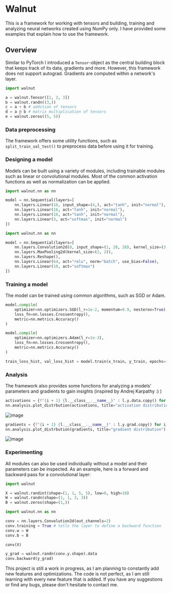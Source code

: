 # Walnut

This is a framework for working with tensors and building, training and analyzing neural networks created using NumPy only. I have provided some examples that explain how to use the framework.

## Overview
Similar to PyTorch I introduced a `Tensor`-object as the central building block that keeps track of its data, gradients and more. However, this framework does not support autograd. Gradients are computed within a network's layer.

```Python
import walnut

a = walnut.Tensor([1, 2, 3])
b = walnut.randn((3,))
c = a + b # addition of tensors
d = a @ b # matrix multiplication of tensors
e = walnut.zeros((5, 5))
```

### Data preprocessing

The framework offers some utility functions, such as `split_train_val_test()` to preprocess data before using it for training.

### Designing a model

Models can be built using a variety of modules, including trainable modules such as linear or convolutional modules. Most of the common activation functions as well as normalization can be applied.

```python
import walnut.nn as nn

model = nn.Sequential(layers=[
    nn.layers.Linear(16, input_shape=(4,), act="tanh", init="normal"),
    nn.layers.Linear(16, act="tanh", init="normal"),
    nn.layers.Linear(16, act="tanh", init="normal"),
    nn.layers.Linear(3, act="softmax", init="normal")
])
```

```python
import walnut.nn as nn

model = nn.Sequential(layers=[
    nn.layers.Convolution2d(8, input_shape=(1, 28, 28), kernel_size=(3, 3), act="relu", norm="batch", use_bias=False),
    nn.layers.MaxPooling2d(kernel_size=(2, 2)),
    nn.layers.Reshape(),
    nn.layers.Linear(64, act="relu", norm="batch", use_bias=False),
    nn.layers.Linear(10, act="softmax")
])
```

### Training a model

The model can be trained using common algorithms, such as SGD or Adam.

```python
model.compile(
    optimizer=nn.optimizers.SGD(l_r=1e-2, momentum=0.9, nesterov=True),
    loss_fn=nn.losses.Crossentropy(),
    metric=nn.metrics.Accuracy()
)
```

```python
model.compile(
    optimizer=nn.optimizers.Adam(l_r=1e-3),
    loss_fn=nn.losses.Crossentropy(),
    metric=nn.metrics.Accuracy()
)
```

```python
train_loss_hist, val_loss_hist = model.train(x_train, y_train, epochs=10, batch_size=512, val_data=(x_val, y_val))
```

### Analysis

The framework also provides some functions for analyzing a models' parameters and gradients to gain insights (inspired by Andrej Karpathy :) )

```python
activations = {f"{i + 1} {l.__class__.__name__}" : l.y.data.copy() for i, l in enumerate(model.layers) if l.__class__.__name__ == "Tanh"}
nn.analysis.plot_distrbution(activations, title="activation distribution") 
```

![image](https://github.com/DKoflerGIT/NumpyNN/assets/74835806/a205f974-40a6-4d7b-9916-060d4ada9cae)

```python
gradients = {f"{i + 1} {l.__class__.__name__}" : l.y.grad.copy() for i, l in enumerate(model.layers) if l.__class__.__name__ == "Linear"}
nn.analysis.plot_distrbution(gradients, title="gradient distribution")
```

![image](https://github.com/DKoflerGIT/NumpyNN/assets/74835806/8119d55a-fb83-4300-8f9f-5ea1bd8e85d1)


### Experimenting

All modules can also be used individually without a model and their parameters can be inspected. As an example, here is a forward and backward pass for a convolutional layer:
```python
import walnut

X = walnut.randint(shape=(1, 1, 5, 5), low=0, high=10)
W = walnut.randn(shape=(1, 1, 3, 3))
B = walnut.zeros(shape=(1,))
```

```python
import walnut.nn as nn

conv = nn.layers.Convolution2d(out_channels=2)
conv.training = True # tells the layer to define a backward function
conv.w = W
conv.b = B

conv(X)
```

```python
y_grad = walnut.randn(conv.y.shape).data
conv.backward(y_grad)
```

This project is still a work in progress, as I am planning to constantly add new features and optimizations.
The code is not perfect, as I am still learning with every new feature that is added.
If you have any suggestions or find any bugs, please don't hesitate to contact me.